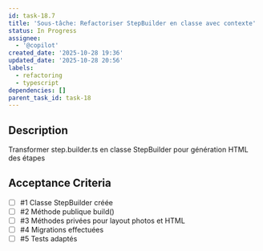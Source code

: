 ```yaml
---
id: task-18.7
title: 'Sous-tâche: Refactoriser StepBuilder en classe avec contexte'
status: In Progress
assignee:
  - '@copilot'
created_date: '2025-10-28 19:36'
updated_date: '2025-10-28 20:56'
labels:
  - refactoring
  - typescript
dependencies: []
parent_task_id: task-18
---
```


## Description

<!-- SECTION:DESCRIPTION:BEGIN -->
Transformer step.builder.ts en classe StepBuilder pour génération HTML des étapes
<!-- SECTION:DESCRIPTION:END -->

## Acceptance Criteria
<!-- AC:BEGIN -->
- [ ] #1 Classe StepBuilder créée
- [ ] #2 Méthode publique build()
- [ ] #3 Méthodes privées pour layout photos et HTML
- [ ] #4 Migrations effectuées
- [ ] #5 Tests adaptés
<!-- AC:END -->
